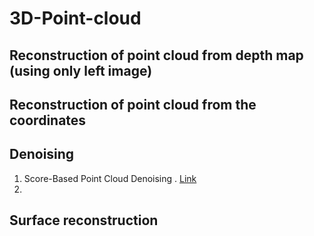 # 3D-Point-cloud
## Reconstruction of point cloud from depth map (using only left image)
## Reconstruction of point cloud from the coordinates
## Denoising
1. Score-Based Point Cloud Denoising . [Link](https://arxiv.org/abs/2107.10981)
2. 
## Surface reconstruction
